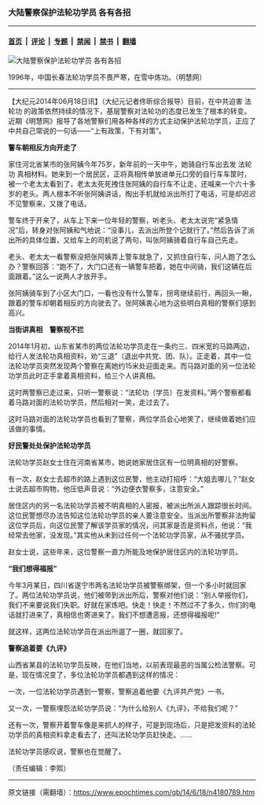 ### 大陆警察保护法轮功学员 各有各招

---

#### [首页](../../../..?n4180789) &nbsp;|&nbsp; [评论](../../../../../epoch-comment?n4180789) &nbsp;|&nbsp; [专题](../../../../../epoch-special?n4180789) &nbsp;|&nbsp; [禁闻](../../../../../epoch-news?n4180789) &nbsp;|&nbsp; [禁书](../../../../../books?n4180789) &nbsp;|&nbsp; [翻墙](https://github.com/gfw-breaker/nogfw/blob/master/README.md?n4180789)


<div><img alt="大陆警察保护法轮功学员 各有各招" class="attachment-djy_600_400 size-djy_600_400 wp-post-image" src="https://i.epochtimes.com/assets/uploads/2014/06/1406180817191992-600x329.jpg"/>
<div class="caption">
 <p>
  1996年，中国长春法轮功学员不畏严寒，在雪中炼功。（明慧网）
 </p>
</div></div><hr/><div class="post_content" id="artbody" itemprop="articleBody">
 <!-- article content begin -->
 <p>
  【大纪元2014年06月18日讯】（大纪元记者佟昕综合报导）目前，在中共迫害
  <ok href="https://www.epochtimes.com/gb/tag/%E6%B3%95%E8%BD%AE%E5%8A%9F.html">
   法轮功
  </ok>
  的政策依然持续的情况下，基层警察对法轮功的态度已发生了根本的转变。近期《明慧网》报导了各地警察们用各种各样的方式主动保护法轮功学员，正应了中共自己常说的一句话——“上有政策，下有对策”。
 </p>
 <p>
  <b>
   警车朝相反方向开走了
  </b>
 </p>
 <p>
  家住河北省某市的张阿姨今年75岁，新年前的一天中午，她骑自行车出去发
  <ok href="https://www.epochtimes.com/gb/tag/%E6%B3%95%E8%BD%AE%E5%8A%9F.html">
   法轮功
  </ok>
  真相材料。她来到一个居民区，正将真相传单放进单元口旁的自行车车筐时，被一个老太太看到了，老太太死死拽住张阿姨的自行车不让走，还喊来一个六十多岁的老头。两人根本不听张阿姨讲话，掏出手机就给派出所打了电话，可是却迟迟不见警察来，又拨了电话。
 </p>
 <p>
  警车终于开来了，从车上下来一位年轻的警察，听老头、老太太说完“紧急情况”后，转身对张阿姨和气地说：“没事儿，去派出所登个记就行了。”然后告诉了派出所的具体位置，又给车上的司机说了两句，叫张阿姨骑着自行车自己先走。
 </p>
 <p>
  老头、老太太一看警察没把张阿姨弄上警车就急了，又抓住自行车，问人跑了怎么办？警察回答：“跑不了，大门口还有一辆警车把着，她在中间骑，我们这辆在后面跟着。”这么一说两人才放开手。
 </p>
 <p>
  张阿姨骑车到了小区大门口，一看也没有什么警车，拐弯继续前行，再回头一瞅，跟着的警车却朝着相反的方向驶去了。张阿姨衷心地为这些明白真相的警察们感到高兴。
 </p>
 <p>
  <b>
   当街讲真相　警察视不拦
  </b>
 </p>
 <p>
  2014年1月初，山东省某市的两位法轮功学员走在一条约三、四米宽的马路两边，给行人发法轮功真相资料，劝“三退”（退出中共党、团、队）。正走着，其中一位法轮功学员突然发现两个警察在离她约15米处迎面走来。而马路对面的另一位法轮功学员此时正手拿着真相资料，给三个人讲真相。
 </p>
 <p>
  这时两警察已走过来，只听一警察说：“法轮功（学员）在发资料。”两个警察都看着马路对面的法轮功学员，然后相对一笑，走过去了。
 </p>
 <p>
  这时马路对面的法轮功学员也看到了警察，两位学员会心地笑了，继续做着她们应该做的事情。
 </p>
 <p>
  <b>
   好民警处处保护法轮功学员
  </b>
 </p>
 <p>
  法轮功学员赵女士住在河南省某市，她说她家居住区有一位明真相的好警察。
 </p>
 <p>
  有一次，赵女士去超市的路上遇到这位民警，他主动打招呼：“大姐去哪儿？”赵女士说去超市购物，他压低声音说：“外边便衣警察多，注意安全。”
 </p>
 <p>
  居住区内的另一名法轮功学员被不明真相的人密报，被派出所派人跟踪很长时间。这位民警想尽办法告知这位法轮功学员的亲人要注意安全。当派出所警察非法拘留这位学员后，向这位民警了解该学员家的情况，问其家是否是资料点，他说：“我经常去他家，没发现。”其实他从未到过任何一个法轮功学员家，从不骚扰学员。
 </p>
 <p>
  赵女士说，这些年来，这位警察一直力所能及地保护居住区内的法轮功学员。
 </p>
 <p>
  <b>
   “我们想得福报”
  </b>
 </p>
 <p>
  今年3月某日，四川省遂宁市两名法轮功学员被警察绑架，但一个多小时就回家了。两位法轮功学员说，他们被带到派出所后，警察对他们说：“别人举报你们，我们不来要说我们失职。好就在家炼吧。快走！快走！不然过不了多久，你们的电话就打进来了，真相信也寄进来了。我们不想遭恶报，还想得福报呢!”
 </p>
 <p>
  就这样，这两位法轮功学员在派出所遛了一圈，就回家了。
 </p>
 <p>
  <b>
   警察追着要《九评》
  </b>
 </p>
 <p>
  山西省某县的法轮功学员反映，在他们当地，以前表现最恶的当属公检法警察。可是，现在情况变了，多位法轮功学员都遇到这样的情况：
 </p>
 <p>
  一次，一位法轮功学员遇到一警察，警察追着他要《九评共产党》一书。
 </p>
 <p>
  又一次，一警察埋怨法轮功学员说：“为什么给别人《九评》，不给我们呢？”
 </p>
 <p>
  还有一次，警察开着警车像是来抓人的样子，可是到现场后，只是把发资料的法轮功学员的真相资料拿走看去了，还叫法轮功学员赶快走。……
 </p>
 <p>
  法轮功学员感叹说，警察也在觉醒了。
 </p>
 <p>
  （责任编辑：李熙）
 </p>
 <p>
  <!-- article content end -->
  <div id="below_article_ad">
  </div>
 </p>
</div>


---

原文链接（需翻墙）：https://www.epochtimes.com/gb/14/6/18/n4180789.htm